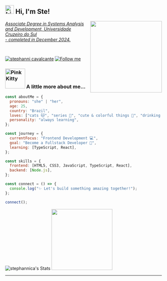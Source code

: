<h2><a href="https://emoji.gg/emoji/2653-kitty-paw"><img src="https://cdn3.emoji.gg/emojis/2653-kitty-paw.gif" width="28px" height="28px" alt="kitty_paw"></a> Hi, I'm Ste! <a href="https://emoji.gg/emoji/7482-uwucat"></h2>
<img align='right' src="https://i.giphy.com/media/v1.Y2lkPTc5MGI3NjExc2h0OHF3MXl1ajlvaHByZnBsY252emZyYTNtdDBhNm01cDZlbWZwZCZlcD12MV9pbnRlcm5hbF9naWZfYnlfaWQmY3Q9Zw/LHZyixOnHwDDy/giphy.gif" width="230">

<p>
  <em>
    Associate Degree in Systems Analysis and Development, Universidade Cruzeiro do Sul<br>- completed in December 2024.
  </em>
</p><br>

[![stephanni cavalcante](https://img.shields.io/badge/stephanni%20cavalcante-fff?style=flat&logo=linkedin&logoColor=0A66C2&link=https://www.linkedin.com/in/stephanni-cavalcante-759779186/)](https://www.linkedin.com/in/stephanni-cavalcante-759779186/)
[![Follow me](https://img.shields.io/badge/Follow%20me-%E2%99%A5-green?style=social&logo=github&logoColor=000&link=https://github.com/stephannica)](https://github.com/stephannica)

### <a href="https://emoji.gg/emoji/7121-pinkkitty"><img src="https://cdn3.emoji.gg/emojis/7121-pinkkitty.gif" width="64px" height="64px" alt="PinkKitty"></a> A little more about me...  
```javascript
const aboutMe = {
  pronouns: "she" | "her",
  age: 25,
  country: "Brazil",
  loves: ["cats 🐱", "series 🎥", "cute & colorful things 🌈", "drinking water 💧"],
  personality: "always learning",
};

const journey = {
  currentFocus: "Frontend Development 💻",
  goal: "Become a Fullstack Developer 🌟",
  learning: [TypeScript, React],
};

const skills = {
  frontend: [HTML5, CSS3, JavaScript, TypeScript, React],
  backend: [Node.js],
};

const connect = () => {
  console.log("✨ Let's build something amazing together!");
};

connect();
```

![stephannica's Stats](https://github-readme-stats.vercel.app/api?username=stephannica&theme=dark&show_icons=true&hide_border=true&count_private=true&hide_rank=true)
<img src="https://github-readme-stats.vercel.app/api/top-langs/?username=stephannica&theme=dark&show_icons=true&hide_border=true&layout=compact&card_width=390" height="196px">

---
